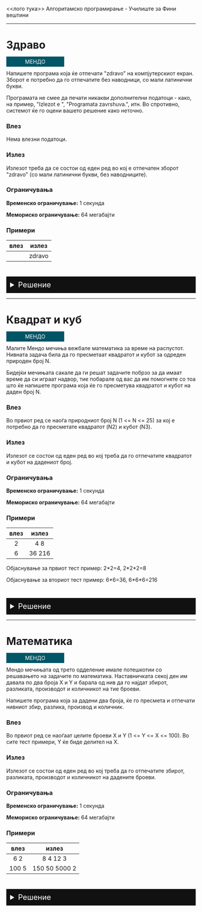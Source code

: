 <style>
    summary {
        font-size: 20px;
    }        
    summary:hover {
        cursor: pointer;
    }
    td {
        text-align:center;
    }
    details {
        margin-top: 40px;
        background-color: #111;
        color: #FFF;
        padding: 10px 10px;
    }
    input {
        font-size: 20px;
        width: 100%;
    }
    .mendo {
        color: #FFF;
        text-decoration: none;
        padding: 5px 50px;
        background-color: #056;
        transition: 0.1s;
    }
    .hidden {
        display: none;
    }
    .mendo:hover {
        background-color: #067;
        transition: 0.1s;
    }
    a:hover {
        text-decoration:none;
        color: #FFF;
    }
</style>

<<лого тука>> Алгоритамско програмирање - Училиште за Фини вештини

---

# Здраво

<a href="https://mendo.mk/Task.do?id=341" class="mendo">МЕНДО</a> 

Напишете програма која ќе отпечати "zdravo" на компјутерскиот екран. Зборот е потребно да го отпечатите без наводници, со мали латинични букви.

Програмата не смее да печати никакви дополнителни податоци - како, на пример, "Izlezot e ", "Programata zavrshuva.", итн. Во спротивно, системот ќе го оцени вашето решение како неточно.

### Влез

Нема влезни податоци.

### Излез

Излезот треба да се состои од еден ред во кој е отпечатен зборот "zdravo" (со мали латинични букви, без наводниците).

### Ограничувања
**Временско ограничување:** 1 секунда

**Мемориско ограничување:** 64 мегабајти

### Примери

| влез | излез |
|------|-------|
|      | zdravo |

<details>
<summary>Решение</summary>

```cpp
#include <iostream>
using namespace std;
 
int main()
{
    cout << "zdravo" << endl;
    return 0;
}
```

</details>

---

# Квадрат и куб

<a href="https://mendo.mk/Task.do?id=221" class="mendo">МЕНДО</a>

Малите Мендо мечиња вежбале математика за време на распустот. Нивната задача била да го пресметаат квадратот и кубот за одреден природен број N.

Бидејќи мечињата сакале да ги решат задачите побрзо за да имаат време да си играат надвор, тие побарале од вас да им помогнете со тоа што ќе напишете програма која ќе го пресметува квадратот и кубот на даден број N.

### Влез

Во првиот ред се наоѓа природниот број N (1 <= N <= 25) за кој е потребно да го пресметате квадратот (N2) и кубот (N3).

### Излез

Излезот се состои од еден ред во кој треба да го отпечатите квадратот и кубот на дадениот број.

### Ограничувања
**Временско ограничување:** 1 секунда

**Мемориско ограничување:** 64 мегабајти

### Примери
| влез | излез |
|------|-------|
| 2    | 4 8   |
| 6    | 36 216|

Објаснување за првиот тест пример: 2\*2=4, 2\*2\*2=8

Објаснување за вториот тест пример: 6\*6=36, 6\*6\*6=216

<details>
<summary>Решение</summary>

```cpp
#include <iostream>
using namespace std;
 
int main()
{
    int n;
    cin >> n;
 
    cout << (n*n) << " " << (n*n*n) << endl;
    return 0;
}
```

</details>

---

# Математика

<a href="https://mendo.mk/Task.do?id=223" class="mendo">МЕНДО</a>

Мендо мечињата од трето одделение имале потешкотии со решавањето на задачите по математика. Наставничката секој ден им давала по два броја X и Y и барала од нив да го најдат збирот, разликата, производот и количникот на тие броеви.

Напишете програма која за дадени два броја, ќе го пресмета и отпечати нивниот збир, разлика, производ и количник. 

### Влез

Во првиот ред се наоѓаат целите броеви X и Y (1 <= Y <= X <= 100). Во сите тест примери, Y ќе биде делител на X.

### Излез

Излезот се состои од еден ред во кој треба да го отпечатите збирот, разликата, производот и количникот на дадените броеви.

### Ограничувања
**Временско ограничување:** 1 секунда

**Мемориско ограничување:** 64 мегабајти

### Примери
| влез  | излез |
|------ |-------|
| 6 2   | 8 4 12 3 |
| 100 5 | 150 50 5000 2|

<details>
<summary>Решение</summary>

```cpp
#include <iostream>
using namespace std;
 
int main()
{
    int x, y;
    cin >> x >> y;
 
    int zbir = x+y;
    int razlika = x-y;
    int proizvod = x*y;
    int kolichnik = x/y;
 
    cout << zbir << " " << razlika << " " << proizvod << " " << kolichnik << endl;
    return 0;
}
```

</details>